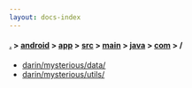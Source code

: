 ```yaml
---
layout: docs-index
---
```

#### [.](./../../../../../../index) > [android](./../../../../../index) > [app](./../../../../index) > [src](./../../../index) > [main](./../../index) > [java](./../index) > [com](./index) > **/**

- [darin/mysterious/data/](darin/mysterious/data/)
- [darin/mysterious/utils/](darin/mysterious/utils/)
